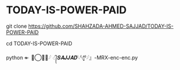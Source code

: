 # TODAY-IS-POWER-PAID
git clone https://github.com/SHAHZADA-AHMED-SAJJAD/TODAY-IS-POWER-PAID

cd TODAY-IS-POWER-PAID

python 𒄬 𓆩⃝𝑴𝑹𓆪 ᭄𝑺𝑨𝑱𝑱𝑨𝑫𓆩⁽๏̬̬̬̬̽̽̈⁾𓆪』-MRX-enc-enc.py
